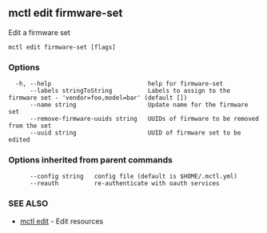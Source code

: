 [Auto generated by spf13/cobra]: <>

## mctl edit firmware-set

Edit a firmware set

```
mctl edit firmware-set [flags]
```

### Options

```
  -h, --help                           help for firmware-set
      --labels stringToString          Labels to assign to the firmware set - 'vendor=foo,model=bar' (default [])
      --name string                    Update name for the firmware set
      --remove-firmware-uuids string   UUIDs of firmware to be removed from the set
      --uuid string                    UUID of firmware set to be edited
```

### Options inherited from parent commands

```
      --config string   config file (default is $HOME/.mctl.yml)
      --reauth          re-authenticate with oauth services
```

### SEE ALSO

* [mctl edit](mctl_edit.md)	 - Edit resources

